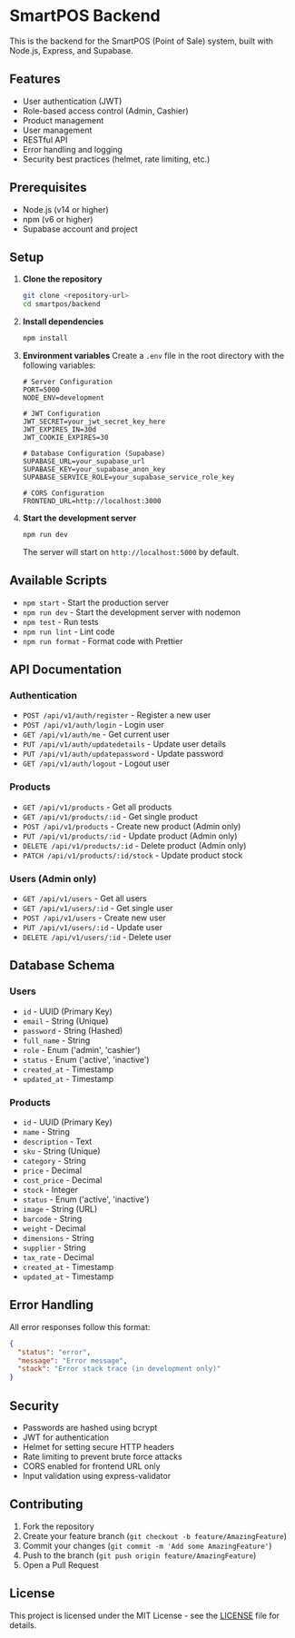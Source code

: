 # SmartPOS Backend

This is the backend for the SmartPOS (Point of Sale) system, built with Node.js, Express, and Supabase.

## Features

- User authentication (JWT)
- Role-based access control (Admin, Cashier)
- Product management
- User management
- RESTful API
- Error handling and logging
- Security best practices (helmet, rate limiting, etc.)

## Prerequisites

- Node.js (v14 or higher)
- npm (v6 or higher)
- Supabase account and project

## Setup

1. **Clone the repository**
   ```bash
   git clone <repository-url>
   cd smartpos/backend
   ```

2. **Install dependencies**
   ```bash
   npm install
   ```

3. **Environment variables**
   Create a `.env` file in the root directory with the following variables:
   ```env
   # Server Configuration
   PORT=5000
   NODE_ENV=development

   # JWT Configuration
   JWT_SECRET=your_jwt_secret_key_here
   JWT_EXPIRES_IN=30d
   JWT_COOKIE_EXPIRES=30

   # Database Configuration (Supabase)
   SUPABASE_URL=your_supabase_url
   SUPABASE_KEY=your_supabase_anon_key
   SUPABASE_SERVICE_ROLE=your_supabase_service_role_key

   # CORS Configuration
   FRONTEND_URL=http://localhost:3000
   ```

4. **Start the development server**
   ```bash
   npm run dev
   ```

   The server will start on `http://localhost:5000` by default.

## Available Scripts

- `npm start` - Start the production server
- `npm run dev` - Start the development server with nodemon
- `npm test` - Run tests
- `npm run lint` - Lint code
- `npm run format` - Format code with Prettier

## API Documentation

### Authentication

- `POST /api/v1/auth/register` - Register a new user
- `POST /api/v1/auth/login` - Login user
- `GET /api/v1/auth/me` - Get current user
- `PUT /api/v1/auth/updatedetails` - Update user details
- `PUT /api/v1/auth/updatepassword` - Update password
- `GET /api/v1/auth/logout` - Logout user

### Products

- `GET /api/v1/products` - Get all products
- `GET /api/v1/products/:id` - Get single product
- `POST /api/v1/products` - Create new product (Admin only)
- `PUT /api/v1/products/:id` - Update product (Admin only)
- `DELETE /api/v1/products/:id` - Delete product (Admin only)
- `PATCH /api/v1/products/:id/stock` - Update product stock

### Users (Admin only)

- `GET /api/v1/users` - Get all users
- `GET /api/v1/users/:id` - Get single user
- `POST /api/v1/users` - Create new user
- `PUT /api/v1/users/:id` - Update user
- `DELETE /api/v1/users/:id` - Delete user

## Database Schema

### Users
- `id` - UUID (Primary Key)
- `email` - String (Unique)
- `password` - String (Hashed)
- `full_name` - String
- `role` - Enum ('admin', 'cashier')
- `status` - Enum ('active', 'inactive')
- `created_at` - Timestamp
- `updated_at` - Timestamp

### Products
- `id` - UUID (Primary Key)
- `name` - String
- `description` - Text
- `sku` - String (Unique)
- `category` - String
- `price` - Decimal
- `cost_price` - Decimal
- `stock` - Integer
- `status` - Enum ('active', 'inactive')
- `image` - String (URL)
- `barcode` - String
- `weight` - Decimal
- `dimensions` - String
- `supplier` - String
- `tax_rate` - Decimal
- `created_at` - Timestamp
- `updated_at` - Timestamp

## Error Handling

All error responses follow this format:

```json
{
  "status": "error",
  "message": "Error message",
  "stack": "Error stack trace (in development only)"
}
```

## Security

- Passwords are hashed using bcrypt
- JWT for authentication
- Helmet for setting secure HTTP headers
- Rate limiting to prevent brute force attacks
- CORS enabled for frontend URL only
- Input validation using express-validator

## Contributing

1. Fork the repository
2. Create your feature branch (`git checkout -b feature/AmazingFeature`)
3. Commit your changes (`git commit -m 'Add some AmazingFeature'`)
4. Push to the branch (`git push origin feature/AmazingFeature`)
5. Open a Pull Request

## License

This project is licensed under the MIT License - see the [LICENSE](LICENSE) file for details.

